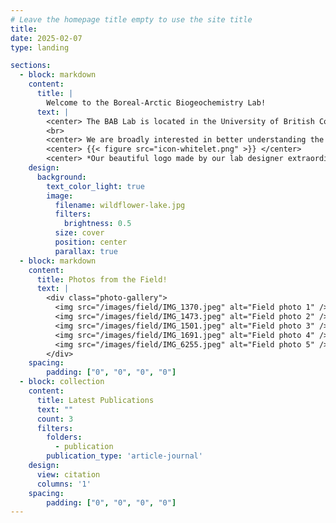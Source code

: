 ```yaml
---
# Leave the homepage title empty to use the site title
title:
date: 2025-02-07
type: landing

sections:
  - block: markdown
    content:
      title: |
        Welcome to the Boreal-Arctic Biogeochemistry Lab!
      text: |
        <center> The BAB Lab is located in the University of British Columbia’s Geography Department, which we respectfully acknowledge exists on the traditional, ancestral, and unceded territories of the hən̓q̓əmin̓əm̓-speaking xʷməθkʷəy̓əm (Musqueam) people, the Halq'eméylem speaking Coast Salish people, including the Sto:lo and the Seabird Island First Nations.</center>
        <br>
        <center> We are broadly interested in better understanding the impacts of climate warming and human disturbances on carbon and nutrient cycling in boreal-Arctic terrestrial and aquatic ecosystems. Our research group draws on principles and approaches from physical geography including environmental chemistry, earth sciences, geographical sciences, hydrology, limnology, microbiology, and ecology. </center>
        <center> {{< figure src="icon-whitelet.png" >}} </center> 
        <center> *Our beautiful logo made by our lab designer extraordinaire, Lyreshka! </center> 
    design:
      background:
        text_color_light: true
        image:
          filename: wildflower-lake.jpg
          filters: 
            brightness: 0.5
          size: cover
          position: center
          parallax: true
  - block: markdown
    content:
      title: Photos from the Field! 
      text: |
        <div class="photo-gallery">
          <img src="/images/field/IMG_1370.jpeg" alt="Field photo 1" />
          <img src="/images/field/IMG_1473.jpeg" alt="Field photo 2" />
          <img src="/images/field/IMG_1501.jpeg" alt="Field photo 3" />
          <img src="/images/field/IMG_1691.jpeg" alt="Field photo 4" />
          <img src="/images/field/IMG_6255.jpeg" alt="Field photo 5" />
        </div>
    spacing:
        padding: ["0", "0", "0", "0"]   
  - block: collection
    content:
      title: Latest Publications
      text: ""
      count: 3
      filters:
        folders:
          - publication
        publication_type: 'article-journal'
    design:
      view: citation
      columns: '1'
    spacing:
        padding: ["0", "0", "0", "0"]
---
```

